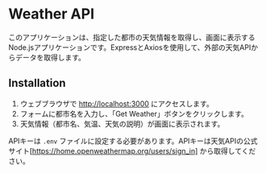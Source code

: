 # Weather API

このアプリケーションは、指定した都市の天気情報を取得し、画面に表示するNode.jsアプリケーションです。ExpressとAxiosを使用して、外部の天気APIからデータを取得します。

## Installation

1. ウェブブラウザで [http://localhost:3000](http://localhost:3000) にアクセスします。
2. フォームに都市名を入力し、「Get Weather」ボタンをクリックします。
3. 天気情報（都市名、気温、天気の説明）が画面に表示されます。

APIキーは `.env` ファイルに設定する必要があります。APIキーは天気APIの公式サイト[https://home.openweathermap.org/users/sign_in]
から取得してください。
